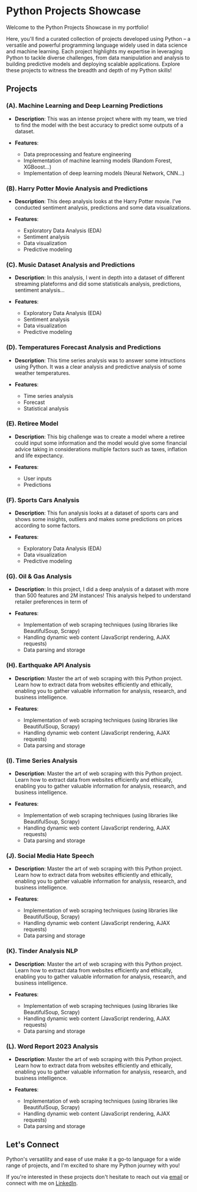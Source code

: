 # Python Projects Showcase

Welcome to the Python Projects Showcase in my portfolio! 

Here, you'll find a curated collection of projects developed using Python – a versatile and powerful programming language widely used in data science and machine learning. Each project highlights my expertise in leveraging Python to tackle diverse challenges, from data manipulation and analysis to building predictive models and deploying scalable applications. Explore these projects to witness the breadth and depth of my Python skills!

## Projects

### (A). Machine Learning and Deep Learning Predictions

- **Description**: This was an intense project where with my team, we tried to find the model with the best accuracy to predict some outputs of a dataset. 
  
- **Features**:
  - Data preprocessing and feature engineering
  - Implementation of machine learning models (Random Forest, XGBoost...)
  - Implementation of deep learning models (Neural Network, CNN...)
  
### (B). Harry Potter Movie Analysis and Predictions

- **Description**: This deep analysis looks at the Harry Potter movie. I've conducted sentiment analysis, predictions and some data visualizations.
  
- **Features**:
  - Exploratory Data Analysis (EDA)
  - Sentiment analysis
  - Data visualization
  - Predictive modeling
  
### (C). Music Dataset Analysis and Predictions

- **Description**: In this analysis, I went in depth into a dataset of different streaming plateforms and did some statisticals analysis, predictions, sentiment analysis...
  
- **Features**:
  - Exploratory Data Analysis (EDA)
  - Sentiment analysis
  - Data visualization
  - Predictive modeling
 
### (D). Temperatures Forecast Analysis and Predictions

- **Description**: This time series analysis was to answer some intructions using Python. It was a clear analysis and predictive analysis of some weather temperatures. 
  
- **Features**:
  - Time series analysis
  - Forecast
  - Statistical analysis
 
### (E). Retiree Model

- **Description**: This big challenge was to create a model where a retiree could input some information and the model would give some financial advice taking in considerations multiple factors such as taxes, inflation and life expectancy.
  
- **Features**:
  - User inputs
  - Predictions
 
### (F). Sports Cars Analysis

- **Description**: This fun analysis looks at a dataset of sports cars and shows some insights, outliers and makes some predictions on prices according to some factors.
  
- **Features**:
  - Exploratory Data Analysis (EDA)
  - Data visualization
  - Predictive modeling
 
### (G). Oil & Gas Analysis

- **Description**: In this project, I did a deep analysis of a dataset with more than 500 features and 2M instances! This analysis helped to understand retailer preferences in term of 
  
- **Features**:
  - Implementation of web scraping techniques (using libraries like BeautifulSoup, Scrapy)
  - Handling dynamic web content (JavaScript rendering, AJAX requests)
  - Data parsing and storage
 
### (H). Earthquake API Analysis

- **Description**: Master the art of web scraping with this Python project. Learn how to extract data from websites efficiently and ethically, enabling you to gather valuable information for analysis, research, and business intelligence.
  
- **Features**:
  - Implementation of web scraping techniques (using libraries like BeautifulSoup, Scrapy)
  - Handling dynamic web content (JavaScript rendering, AJAX requests)
  - Data parsing and storage
 
### (I). Time Series Analysis

- **Description**: Master the art of web scraping with this Python project. Learn how to extract data from websites efficiently and ethically, enabling you to gather valuable information for analysis, research, and business intelligence.
  
- **Features**:
  - Implementation of web scraping techniques (using libraries like BeautifulSoup, Scrapy)
  - Handling dynamic web content (JavaScript rendering, AJAX requests)
  - Data parsing and storage
 
### (J). Social Media Hate Speech

- **Description**: Master the art of web scraping with this Python project. Learn how to extract data from websites efficiently and ethically, enabling you to gather valuable information for analysis, research, and business intelligence.
  
- **Features**:
  - Implementation of web scraping techniques (using libraries like BeautifulSoup, Scrapy)
  - Handling dynamic web content (JavaScript rendering, AJAX requests)
  - Data parsing and storage
 
### (K). Tinder Analysis NLP

- **Description**: Master the art of web scraping with this Python project. Learn how to extract data from websites efficiently and ethically, enabling you to gather valuable information for analysis, research, and business intelligence.
  
- **Features**:
  - Implementation of web scraping techniques (using libraries like BeautifulSoup, Scrapy)
  - Handling dynamic web content (JavaScript rendering, AJAX requests)
  - Data parsing and storage
 
### (L). Word Report 2023 Analysis

- **Description**: Master the art of web scraping with this Python project. Learn how to extract data from websites efficiently and ethically, enabling you to gather valuable information for analysis, research, and business intelligence.
  
- **Features**:
  - Implementation of web scraping techniques (using libraries like BeautifulSoup, Scrapy)
  - Handling dynamic web content (JavaScript rendering, AJAX requests)
  - Data parsing and storage
  
## Let's Connect

Python's versatility and ease of use make it a go-to language for a wide range of projects, and I'm excited to share my Python journey with you! 

If you're interested in these projects don't hesitate to reach out via [email](mailto:gabchouraqui@gmail.com) or connect with me on [LinkedIn](https://www.linkedin.com/in/gabrielchouraqui).
